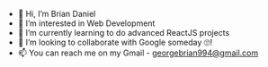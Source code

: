 - 👋 Hi, I’m Brian Daniel
- 👀 I’m interested in Web Development
- 🌱 I’m currently learning to do advanced ReactJS projects
- 💞️ I’m looking to collaborate with Google someday 🙄!
- 📫 You can reach me on my Gmail - georgebrian994@gmail.com

<!---
briandan05/briandan05 is a ✨ special ✨ repository because its `README.md` (this file) appears on your GitHub profile.
You can click the Preview link to take a look at your changes.
--->
